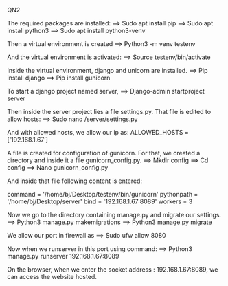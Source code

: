 QN2

The required packages are installed:
==> Sudo apt install pip
==> Sudo apt install python3
==> Sudo apt install python3-venv

Then a virtual environment is created
==> Python3 -m venv testenv

And the virtual environment is activated:
==> Source testenv/bin/activate

Inside the virtual environment, django and unicorn are installed.
==> Pip install django
==> Pip install gunicorn

To start a django project named server,
==> Django-admin startproject server

Then inside the server project lies a file settings.py. That file is edited to allow hosts:
==> Sudo nano /server/settings.py

And with allowed hosts, we allow our ip as:
ALLOWED_HOSTS = [‘192.168.1.67’]


A file is created for configuration of gunicorn.
For that, we created a directory and inside it a file gunicorn_config.py.
==> Mkdir config
==> Cd config
==> Nano gunicorn_config.py

And inside that file following content is entered:

command = '/home/bj/Desktop/testenv/bin/gunicorn'
pythonpath = '/home/bj/Desktop/server'
bind = '192.168.1.67:8089'
workers = 3


Now we go to the directory containing manage.py and migrate our settings.
==> Python3 manage.py makemigrations
==> Python3 manage.py migrate


We allow our port in firewall as 
==> Sudo ufw allow 8080

Now when we runserver in this port using command:
==> Python3 manage.py runserver 192.168.1.67:8089



On the browser, when we enter the socket address : 192.168.1.67:8089,  we can access the website hosted.






